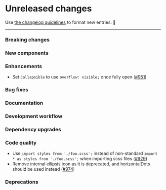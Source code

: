 # Unreleased changes

Use [the changelog guidelines](https://git.io/polaris-changelog-guidelines) to format new entries. 💜

---

### Breaking changes

### New components

### Enhancements

- Set `Collapsible` to use `overflow: visible;` once fully open ([#951](https://github.com/Shopify/polaris-react/pull/951))

### Bug fixes

### Documentation

### Development workflow

### Dependency upgrades

### Code quality

- Use `import styles from './foo.scss';` instead of non-standard `import * as styles from './foo.scss';` when importing scss files ([#929](https://github.com/Shopify/polaris-react/pull/929))
- Remove internal ellipsis icon as it is deprecated, and horizontalDots should be used instead ([#974](https://github.com/Shopify/polaris-react/pull/974))

### Deprecations
